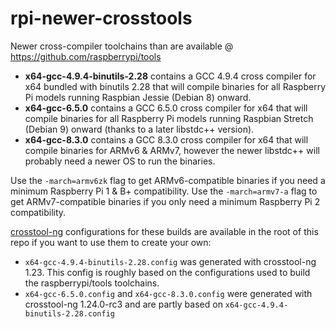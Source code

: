 # rpi-newer-crosstools

Newer cross-compiler toolchains than are available @ https://github.com/raspberrypi/tools

* **x64-gcc-4.9.4-binutils-2.28** contains a GCC 4.9.4 cross compiler for x64 bundled with binutils 2.28 that will compile binaries for all Raspberry Pi models running Raspbian Jessie (Debian 8) onward.
* **x64-gcc-6.5.0** contains a GCC 6.5.0 cross compiler for x64 that will compile binaries for all Raspberry Pi models running Raspbian Stretch (Debian 9) onward (thanks to a later libstdc++ version).
* **x64-gcc-8.3.0** contains a GCC 8.3.0 cross compiler for x64 that will compile binaries for ARMv6 & ARMv7, however the newer libstdc++ will probably need a newer OS to run the binaries.

Use the `-march=armv6zk` flag to get ARMv6-compatible binaries if you need a minimum Raspberry Pi 1 & B+ compatibility.
Use the `-march=armv7-a` flag to get ARMv7-compatible binaries if you only need a minimum Raspberry Pi 2 compatibility.

[crosstool-ng](https://crosstool-ng.github.io/) configurations for these builds are available in the root of this repo if you want to use them to create your own:

* `x64-gcc-4.9.4-binutils-2.28.config` was generated with crosstool-ng 1.23. This config is roughly based on the configurations used to build the raspberrypi/tools toolchains.
* `x64-gcc-6.5.0.config` and `x64-gcc-8.3.0.config` were generated with crosstool-ng 1.24.0-rc3 and are partly based on `x64-gcc-4.9.4-binutils-2.28.config`
